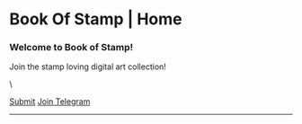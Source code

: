 # Book Of Stamp | Home

### Welcome to Book of Stamp!

Join the stamp loving digital art collection!

\


[Submit](broken-reference) [Join Telegram](https://t.me/BitcoinStamps)

***
